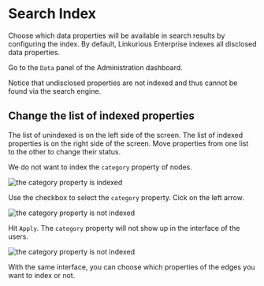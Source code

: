 # Search Index

Choose which data properties will be available in search results by configuring the index. By default, Linkurious Enterprise indexes all disclosed data properties.

Go to the ```Data``` panel of the Administration dashboard.

Notice that undisclosed properties are not indexed and thus cannot be found via the search engine.

## Change the list of indexed properties

The list of unindexed is on the left side of the screen. The list of indexed properties is on the right side of the screen. Move properties from one list to the other to change their status.

We do not want to index the ```category``` property of nodes.

![the category property is indexed](https://dl.dropboxusercontent.com/s/w7fhzt4emyx0ht1/111.png?dl=0)

Use the checkbox to select the ```category``` property. Cick on the left arrow.

![the category property is not indexed](https://dl.dropboxusercontent.com/s/i9osm60xc5b8izx/112.png?dl=0)

Hit ```Apply```. The ```category``` property will not show up in the interface of the users.

![the category property is not indexed](https://dl.dropboxusercontent.com/s/f6vgo59fg7x59pb/113.png?dl=0)

With the same interface, you can choose which properties of the edges you want to index or not.
